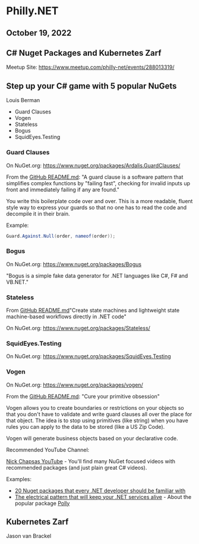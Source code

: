 # Philly.NET
## October 19, 2022
## C# Nuget Packages and Kubernetes Zarf

Meetup Site: https://www.meetup.com/philly-net/events/288013319/

## Step up your C# game with 5 popular NuGets
Louis Berman

- Guard Clauses
- Vogen
- Stateless
- Bogus
- SquidEyes.Testing

### Guard Clauses
On NuGet.org: https://www.nuget.org/packages/Ardalis.GuardClauses/

From the [GitHub README.md](https://github.com/ardalis/guardclauses): "A guard clause is a software pattern that simplifies complex functions by "failing fast", checking for invalid inputs up front and immediately failing if any are found."

You write this boilerplate code over and over.  This is a more readable, fluent style way to express your guards so that no one has to read the code and decompile it in their brain.

Example:
``` C#
Guard.Against.Null(order, nameof(order));
```
### Bogus
On NuGet.org: https://www.nuget.org/packages/Bogus

"Bogus is a simple fake data generator for .NET languages like C#, F# and VB.NET."

### Stateless
From [GitHub README.md](https://github.com/dotnet-state-machine/stateless#stateless----)"Create state machines and lightweight state machine-based workflows directly in .NET code"

On NuGet.org: https://www.nuget.org/packages/Stateless/

### SquidEyes.Testing
On NuGet.org: https://www.nuget.org/packages/SquidEyes.Testing

### Vogen
On NuGet.org: https://www.nuget.org/packages/vogen/

From the [GitHub README.md](https://github.com/SteveDunn/Vogen#vogen-cure-your-primitive-obsession): "Cure your primitive obsession"

Vogen allows you to create boundaries or restrictions on your objects so that you don't have to validate and write guard clauses all over the place for that object.  The idea is to stop using primitives (like string) when you have rules you can apply to the data to be stored (like a US Zip Code).

Vogen will generate business objects based on your declarative code.

Recommended YouTube Channel:

[Nick Chapsas YouTube](https://www.youtube.com/user/ElfocrashDev) - You'll find many NuGet focused videos with recommended packages (and just plain great C# videos).

Examples:
- [20 Nuget packages that every .NET developer should be familiar with](https://www.youtube.com/watch?v=qapJwFY9y2Y&t=28s)
- [The electrical pattern that will keep your .NET services alive](https://www.youtube.com/watch?v=3U_TJZU06Ag) - About the popular package [Polly](https://github.com/App-vNext/Polly)



## Kubernetes Zarf
Jason van Brackel

